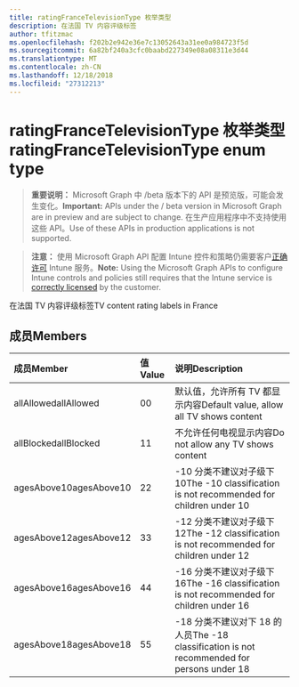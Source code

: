 ```yaml
---
title: ratingFranceTelevisionType 枚举类型
description: 在法国 TV 内容评级标签
author: tfitzmac
ms.openlocfilehash: f202b2e942e36e7c13052643a31ee0a984723f5d
ms.sourcegitcommit: 6a82bf240a3cfc0baabd227349e08a08311e3d44
ms.translationtype: MT
ms.contentlocale: zh-CN
ms.lasthandoff: 12/18/2018
ms.locfileid: "27312213"
---
```

# <a name="ratingfrancetelevisiontype-enum-type"></a><span data-ttu-id="f6d8f-103">ratingFranceTelevisionType 枚举类型</span><span class="sxs-lookup"><span data-stu-id="f6d8f-103">ratingFranceTelevisionType enum type</span></span>

> <span data-ttu-id="f6d8f-104">**重要说明：** Microsoft Graph 中 /beta 版本下的 API 是预览版，可能会发生变化。</span><span class="sxs-lookup"><span data-stu-id="f6d8f-104">**Important:** APIs under the / beta version in Microsoft Graph are in preview and are subject to change.</span></span> <span data-ttu-id="f6d8f-105">在生产应用程序中不支持使用这些 API。</span><span class="sxs-lookup"><span data-stu-id="f6d8f-105">Use of these APIs in production applications is not supported.</span></span>

> <span data-ttu-id="f6d8f-106">**注意：** 使用 Microsoft Graph API 配置 Intune 控件和策略仍需要客户[正确许可](https://go.microsoft.com/fwlink/?linkid=839381) Intune 服务。</span><span class="sxs-lookup"><span data-stu-id="f6d8f-106">**Note:** Using the Microsoft Graph APIs to configure Intune controls and policies still requires that the Intune service is [correctly licensed](https://go.microsoft.com/fwlink/?linkid=839381) by the customer.</span></span>

<span data-ttu-id="f6d8f-107">在法国 TV 内容评级标签</span><span class="sxs-lookup"><span data-stu-id="f6d8f-107">TV content rating labels in France</span></span>
## <a name="members"></a><span data-ttu-id="f6d8f-108">成员</span><span class="sxs-lookup"><span data-stu-id="f6d8f-108">Members</span></span>
|<span data-ttu-id="f6d8f-109">成员</span><span class="sxs-lookup"><span data-stu-id="f6d8f-109">Member</span></span>|<span data-ttu-id="f6d8f-110">值</span><span class="sxs-lookup"><span data-stu-id="f6d8f-110">Value</span></span>|<span data-ttu-id="f6d8f-111">说明</span><span class="sxs-lookup"><span data-stu-id="f6d8f-111">Description</span></span>|
|:---|:---|:---|
|<span data-ttu-id="f6d8f-112">allAllowed</span><span class="sxs-lookup"><span data-stu-id="f6d8f-112">allAllowed</span></span>|<span data-ttu-id="f6d8f-113">0</span><span class="sxs-lookup"><span data-stu-id="f6d8f-113">0</span></span>|<span data-ttu-id="f6d8f-114">默认值，允许所有 TV 都显示内容</span><span class="sxs-lookup"><span data-stu-id="f6d8f-114">Default value, allow all TV shows content</span></span>|
|<span data-ttu-id="f6d8f-115">allBlocked</span><span class="sxs-lookup"><span data-stu-id="f6d8f-115">allBlocked</span></span>|<span data-ttu-id="f6d8f-116">1</span><span class="sxs-lookup"><span data-stu-id="f6d8f-116">1</span></span>|<span data-ttu-id="f6d8f-117">不允许任何电视显示内容</span><span class="sxs-lookup"><span data-stu-id="f6d8f-117">Do not allow any TV shows content</span></span>|
|<span data-ttu-id="f6d8f-118">agesAbove10</span><span class="sxs-lookup"><span data-stu-id="f6d8f-118">agesAbove10</span></span>|<span data-ttu-id="f6d8f-119">2</span><span class="sxs-lookup"><span data-stu-id="f6d8f-119">2</span></span>|<span data-ttu-id="f6d8f-120">-10 分类不建议对子级下 10</span><span class="sxs-lookup"><span data-stu-id="f6d8f-120">The -10 classification is not recommended for children under 10</span></span>|
|<span data-ttu-id="f6d8f-121">agesAbove12</span><span class="sxs-lookup"><span data-stu-id="f6d8f-121">agesAbove12</span></span>|<span data-ttu-id="f6d8f-122">3</span><span class="sxs-lookup"><span data-stu-id="f6d8f-122">3</span></span>|<span data-ttu-id="f6d8f-123">-12 分类不建议对子级下 12</span><span class="sxs-lookup"><span data-stu-id="f6d8f-123">The -12 classification is not recommended for children under 12</span></span>|
|<span data-ttu-id="f6d8f-124">agesAbove16</span><span class="sxs-lookup"><span data-stu-id="f6d8f-124">agesAbove16</span></span>|<span data-ttu-id="f6d8f-125">4</span><span class="sxs-lookup"><span data-stu-id="f6d8f-125">4</span></span>|<span data-ttu-id="f6d8f-126">-16 分类不建议对子级下 16</span><span class="sxs-lookup"><span data-stu-id="f6d8f-126">The -16 classification is not recommended for children under 16</span></span>|
|<span data-ttu-id="f6d8f-127">agesAbove18</span><span class="sxs-lookup"><span data-stu-id="f6d8f-127">agesAbove18</span></span>|<span data-ttu-id="f6d8f-128">5</span><span class="sxs-lookup"><span data-stu-id="f6d8f-128">5</span></span>|<span data-ttu-id="f6d8f-129">-18 分类不建议对下 18 的人员</span><span class="sxs-lookup"><span data-stu-id="f6d8f-129">The -18 classification is not recommended for persons under 18</span></span>|





